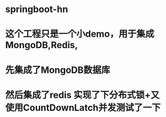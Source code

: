 # springboot-hn
# 这个工程只是一个小demo，用于集成MongoDB,Redis,
# 先集成了MongoDB数据库
# 然后集成了redis  实现了下分布式锁+又使用CountDownLatch并发测试了一下
